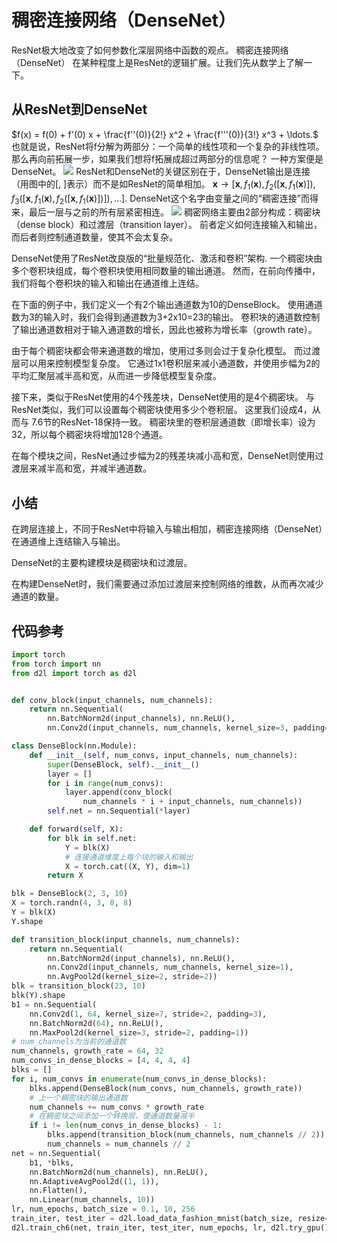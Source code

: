 # 稠密连接网络（DenseNet）
ResNet极大地改变了如何参数化深层网络中函数的观点。 稠密连接网络（DenseNet） 在某种程度上是ResNet的逻辑扩展。让我们先从数学上了解一下。
## 从ResNet到DenseNet
$f(x) = f(0) + f'(0) x + \frac{f''(0)}{2!}  x^2 + \frac{f'''(0)}{3!}  x^3 + \ldots.$
也就是说，ResNet将f分解为两部分：一个简单的线性项和一个复杂的非线性项。 那么再向前拓展一步，如果我们想将f拓展成超过两部分的信息呢？ 一种方案便是DenseNet。
![](https://zh-v2.d2l.ai/_images/densenet-block.svg)
ResNet和DenseNet的关键区别在于，DenseNet输出是连接（用图中的[, ]表示）而不是如ResNet的简单相加。
$\mathbf{x} \to \left[
\mathbf{x},
f_1(\mathbf{x}),
f_2([\mathbf{x}, f_1(\mathbf{x})]), f_3([\mathbf{x}, f_1(\mathbf{x}), f_2([\mathbf{x}, f_1(\mathbf{x})])]), \ldots\right].$
DenseNet这个名字由变量之间的“稠密连接”而得来，最后一层与之前的所有层紧密相连。
![](https://zh-v2.d2l.ai/_images/densenet.svg)
稠密网络主要由2部分构成：稠密块（dense block）和过渡层（transition layer）。 前者定义如何连接输入和输出，而后者则控制通道数量，使其不会太复杂。

DenseNet使用了ResNet改良版的“批量规范化、激活和卷积”架构. 一个稠密块由多个卷积块组成，每个卷积块使用相同数量的输出通道。 然而，在前向传播中，我们将每个卷积块的输入和输出在通道维上连结。

在下面的例子中，我们定义一个有2个输出通道数为10的DenseBlock。 使用通道数为3的输入时，我们会得到通道数为3+2x10=23的输出。 卷积块的通道数控制了输出通道数相对于输入通道数的增长，因此也被称为增长率（growth rate）。

由于每个稠密块都会带来通道数的增加，使用过多则会过于复杂化模型。 而过渡层可以用来控制模型复杂度。 它通过1x1卷积层来减小通道数，并使用步幅为2的平均汇聚层减半高和宽，从而进一步降低模型复杂度。

接下来，类似于ResNet使用的4个残差块，DenseNet使用的是4个稠密块。 与ResNet类似，我们可以设置每个稠密块使用多少个卷积层。 这里我们设成4，从而与 7.6节的ResNet-18保持一致。 稠密块里的卷积层通道数（即增长率）设为32，所以每个稠密块将增加128个通道。

在每个模块之间，ResNet通过步幅为2的残差块减小高和宽，DenseNet则使用过渡层来减半高和宽，并减半通道数。

## 小结
在跨层连接上，不同于ResNet中将输入与输出相加，稠密连接网络（DenseNet）在通道维上连结输入与输出。

DenseNet的主要构建模块是稠密块和过渡层。

在构建DenseNet时，我们需要通过添加过渡层来控制网络的维数，从而再次减少通道的数量。
## 代码参考
```py
import torch
from torch import nn
from d2l import torch as d2l


def conv_block(input_channels, num_channels):
    return nn.Sequential(
        nn.BatchNorm2d(input_channels), nn.ReLU(),
        nn.Conv2d(input_channels, num_channels, kernel_size=3, padding=1))

class DenseBlock(nn.Module):
    def __init__(self, num_convs, input_channels, num_channels):
        super(DenseBlock, self).__init__()
        layer = []
        for i in range(num_convs):
            layer.append(conv_block(
                num_channels * i + input_channels, num_channels))
        self.net = nn.Sequential(*layer)

    def forward(self, X):
        for blk in self.net:
            Y = blk(X)
            # 连接通道维度上每个块的输入和输出
            X = torch.cat((X, Y), dim=1)
        return X

blk = DenseBlock(2, 3, 10)
X = torch.randn(4, 3, 8, 8)
Y = blk(X)
Y.shape

def transition_block(input_channels, num_channels):
    return nn.Sequential(
        nn.BatchNorm2d(input_channels), nn.ReLU(),
        nn.Conv2d(input_channels, num_channels, kernel_size=1),
        nn.AvgPool2d(kernel_size=2, stride=2))
blk = transition_block(23, 10)
blk(Y).shape
b1 = nn.Sequential(
    nn.Conv2d(1, 64, kernel_size=7, stride=2, padding=3),
    nn.BatchNorm2d(64), nn.ReLU(),
    nn.MaxPool2d(kernel_size=3, stride=2, padding=1))
# num_channels为当前的通道数
num_channels, growth_rate = 64, 32
num_convs_in_dense_blocks = [4, 4, 4, 4]
blks = []
for i, num_convs in enumerate(num_convs_in_dense_blocks):
    blks.append(DenseBlock(num_convs, num_channels, growth_rate))
    # 上一个稠密块的输出通道数
    num_channels += num_convs * growth_rate
    # 在稠密块之间添加一个转换层，使通道数量减半
    if i != len(num_convs_in_dense_blocks) - 1:
        blks.append(transition_block(num_channels, num_channels // 2))
        num_channels = num_channels // 2
net = nn.Sequential(
    b1, *blks,
    nn.BatchNorm2d(num_channels), nn.ReLU(),
    nn.AdaptiveAvgPool2d((1, 1)),
    nn.Flatten(),
    nn.Linear(num_channels, 10))
lr, num_epochs, batch_size = 0.1, 10, 256
train_iter, test_iter = d2l.load_data_fashion_mnist(batch_size, resize=96)
d2l.train_ch6(net, train_iter, test_iter, num_epochs, lr, d2l.try_gpu())
```
